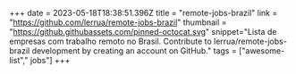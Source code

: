 +++
date = 2023-05-18T18:38:51.396Z
title = "remote-jobs-brazil"
link = "https://github.com/lerrua/remote-jobs-brazil"
thumbnail = "https://github.githubassets.com/pinned-octocat.svg"
snippet="Lista de empresas com trabalho remoto no Brasil. Contribute to lerrua/remote-jobs-brazil development by creating an account on GitHub."
tags = ["awesome-list"," jobs"]
+++
